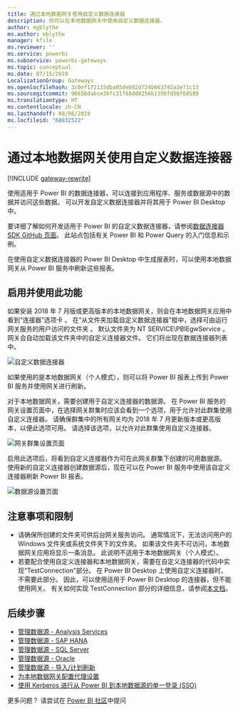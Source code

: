 ```yaml
---
title: 通过本地数据网关使用自定义数据连接器
description: 你可以在本地数据网关中使用自定义数据连接器。
author: mgblythe
ms.author: mblythe
manager: kfile
ms.reviewer: ''
ms.service: powerbi
ms.subservice: powerbi-gateways
ms.topic: conceptual
ms.date: 07/15/2019
LocalizationGroup: Gateways
ms.openlocfilehash: 3c0ef172115dba05deb02d724b663742a2e71c13
ms.sourcegitcommit: 9665bdabce3bfc31f68dd8256b135bfd56f60589
ms.translationtype: HT
ms.contentlocale: zh-CN
ms.lasthandoff: 08/06/2019
ms.locfileid: "68832522"
---
```

# <a name="use-custom-data-connectors-with-the-on-premises-data-gateway"></a>通过本地数据网关使用自定义数据连接器

[!INCLUDE [gateway-rewrite](includes/gateway-rewrite.md)]

使用适用于 Power BI 的数据连接器，可以连接到应用程序、服务或数据源中的数据并访问这些数据。 可以开发自定义数据连接器并将其用于 Power BI Desktop 中。

要详细了解如何开发适用于 Power BI 的自定义数据连接器，请参阅[数据连接器 SDK GitHub 页面](http://aka.ms/dataconnectors)。 此站点包括有关 Power BI 和 Power Query 的入门信息和示例。

在使用自定义数据连接器的 Power BI Desktop 中生成报表时，可以使用本地数据网关从 Power BI 服务中刷新这些报表。

## <a name="enable-and-use-this-capability"></a>启用并使用此功能

如果安装 2018 年 7 月版或更高版本的本地数据网关，则会在本地数据网关应用中看到“连接器”选项卡  。 在“从文件夹加载自定义数据连接器”框中，选择可由运行网关服务的用户访问的文件夹  。 默认文件夹为 NT SERVICE\PBIEgwService  。 网关会自动加载该文件夹中的自定义连接器文件。 它们将出现在数据连接器列表中。

![自定义数据连接器](media/service-gateway-custom-connectors/gateway-onprem-customconnector1.png)

如果使用的是本地数据网关（个人模式），则可以将 Power BI 报表上传到 Power BI 服务并使用网关进行刷新。

对于本地数据网关，需要创建用于自定义连接器的数据源。 在 Power BI 服务的网关设置页面中，在选择网关群集时应该会看到一个选项，用于允许对此群集使用自定义连接器。 请确保群集中的所有网关均为 2018 年 7 月更新版本或更高版本，以便此选项可用。 请选择该选项，以允许对此群集使用自定义连接器。

![网关群集设置页面](media/service-gateway-custom-connectors/gateway-onprem-customconnector2.png)

启用此选项后，将看到自定义连接器作为可在此网关群集下创建的可用数据源。 使用新的自定义连接器创建数据源后，现在可以在 Power BI 服务中使用该自定义连接器刷新 Power BI 报表。

![数据源设置页面](media/service-gateway-custom-connectors/gateway-onprem-customconnector3.png)

## <a name="considerations-and-limitations"></a>注意事项和限制

* 请确保所创建的文件夹可供后台网关服务访问。 通常情况下，无法访问用户的 Windows 文件夹或系统文件夹下的文件夹。 如果该文件夹不可访问，本地数据网关应用将显示一条消息。 此说明不适用于本地数据网关（个人模式）。
* 若要配合使用自定义连接器和本地数据网关，需要在自定义连接器的代码中实现“TestConnection”部分。 在 Power BI Desktop 上使用自定义连接器时，不需要此部分。 因此，可以使用适用于 Power BI Desktop 的连接器，但不能使用网关。 有关如何实现 TestConnection 部分的详细信息，请参阅[本文档](https://github.com/Microsoft/DataConnectors/blob/master/docs/m-extensions.md#implementing-testconnection-for-gateway-support)。

## <a name="next-steps"></a>后续步骤

* [管理数据源 - Analysis Services](service-gateway-enterprise-manage-ssas.md)  
* [管理数据源 - SAP HANA](service-gateway-enterprise-manage-sap.md)  
* [管理数据源 - SQL Server](service-gateway-enterprise-manage-sql.md)  
* [管理数据源 - Oracle](service-gateway-onprem-manage-oracle.md)  
* [管理数据源 - 导入/计划刷新](service-gateway-enterprise-manage-scheduled-refresh.md)
* [为本地数据网关配置代理设置](/data-integration/gateway/service-gateway-proxy)
* [使用 Kerberos 进行从 Power BI 到本地数据源的单一登录 (SSO)](service-gateway-sso-kerberos.md)  

更多问题？ 请尝试在 [Power BI 社区](http://community.powerbi.com/)中提问
